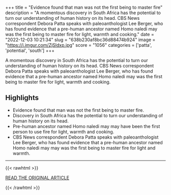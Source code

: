+++
title = "Evidence found that man was not the first being to master fire"
description = "A momentous discovery in South Africa has the potential to turn our understanding of human history on its head. CBS News correspondent Debora Patta speaks with paleoanthologist Lee Berger, who has found evidence that a pre-human ancestor named Homo naledi may was the first being to master fire for light, warmth and cooking."
date = "2022-12-03 10:21:34"
slug = "638b230af8bc36d88474b924"
image = "https://i.imgur.com/ZjSldxp.jpg"
score = "1056"
categories = ['patta', 'potential', 'south']
+++

A momentous discovery in South Africa has the potential to turn our understanding of human history on its head. CBS News correspondent Debora Patta speaks with paleoanthologist Lee Berger, who has found evidence that a pre-human ancestor named Homo naledi may was the first being to master fire for light, warmth and cooking.

## Highlights

- Evidence found that man was not the first being to master fire.
- Discovery in South Africa has the potential to turn our understanding of human history on its head.
- Pre-human ancestor named Homo naledi may may have been the first person to use fire for light, warmth and cooking.
- CBS News correspondent Debora Patta speaks with paleoanthologist Lee Berger, who has found evidence that a pre-human ancestor named Homo naledi may may was the first being to master fire for light and warmth.

---

{{< rawhtml >}}
  <p class="article-category">
    <a target="_blank" href="https://www.cbsnews.com/video/evidence-found-that-man-was-not-the-first-being-to-master-fire/">READ THE ORIGINAL ARTICLE</a>
  </p>
{{< /rawhtml >}}
